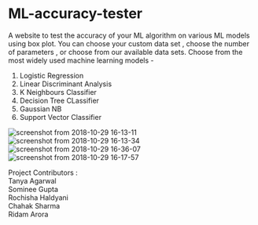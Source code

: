 # ML-accuracy-tester
A website to test the accuracy of your ML algorithm on various ML models using box plot.
You can choose your custom data set , choose the number of parameters , or choose from our available data sets.
Choose from the most widely used machine learning models - 

1) Logistic Regression
2) Linear Discriminant Analysis
3) K Neighbours Classifier
4) Decision Tree CLassifier
5) Gaussian NB
6) Support Vector Classifier

![screenshot from 2018-10-29 16-13-11](https://user-images.githubusercontent.com/36421943/50080001-19ad5400-0211-11e9-9d0c-0b8638b7a423.png)
![screenshot from 2018-10-29 16-13-34](https://user-images.githubusercontent.com/36421943/50080035-3053ab00-0211-11e9-8241-272d985ea993.png)
![screenshot from 2018-10-29 16-36-07](https://user-images.githubusercontent.com/36421943/50080051-3c3f6d00-0211-11e9-8b09-782a6ccfaa2b.png)
![screenshot from 2018-10-29 16-17-57](https://user-images.githubusercontent.com/36421943/50080063-419cb780-0211-11e9-8d92-127a09bef2bb.png)

Project Contributors :<br>
Tanya Agarwal<br>
Sominee Gupta<br>
Rochisha Haldyani<br>
Chahak Sharma<br>
Ridam Arora
